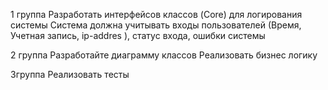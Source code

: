

1 группа 
Разработать   интерфейсов  классов (Core)  для логирования системы
Система должна учитывать  входы пользователей (Время, Учетная запись, ip-addres ), статус  входа, ошибки системы 

2 группа
Разработайте  диаграмму  классов 
Реализовать бизнес   логику 

3группа 
Реализовать  тесты 
